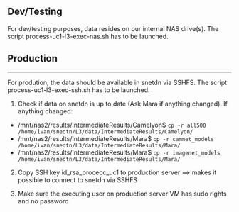 ## Dev/Testing
For dev/testing purposes, data resides on our internal NAS drive(s). The script process-uc1-l3-exec-nas.sh has to be launched.

## Production
----------
For prodution, the data should be available in snetdn via SSHFS. The script process-uc1-l3-exec-ssh.sh has to be launched.

1. Check if data on snetdn is up to date (Ask Mara if anything changed). If anything changed:
- /mnt/nas2/results/IntermediateResults/Camelyon$ `cp -r all500 /home/ivan/snedtn/L3/data/IntermediateResults/Camelyon/`
- /mnt/nas2/results/IntermediateResults/Mara$ `cp -r camnet_models /home/ivan/snedtn/L3/data/IntermediateResults/Mara/`
- /mnt/nas2/results/IntermediateResults/Mara$ `cp -r imagenet_models /home/ivan/snedtn/L3/data/IntermediateResults/Mara/`

2. Copy SSH key id_rsa_procecc_uc1 to production server ==> makes it possible to connect to snetdn via SSHFS

3. Make sure the executing user on production server VM has sudo rights and no password 